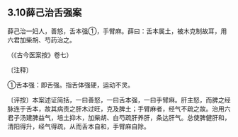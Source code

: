 ## 3.10薛己治舌强案

薛己治一妇人，善怒，舌本强①，手臂麻。薛曰：舌本属土，被木克制故耳，用六君加柴胡、芍药治之。

（《古今医案按》卷七）

〔注释〕

①舌本强：即舌强。指舌体强硬，运动不灵。

〔评按〕本案述证简括，一曰善怒，一曰舌本强，一曰手臂麻。肝主怒，而脾之经脉连于舌本，故其病责之肝木过旺，克及脾土；手臂麻者，经气不疏之故。治用六君子汤建脾益气，培土抑木，加柴胡、白芍疏肝养肝，条达肝气。总使脾健肝和，清阳得升，经气得疏，从而舌本自和，手臂麻自除。
